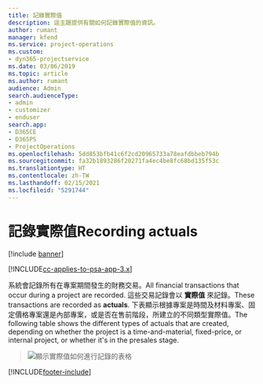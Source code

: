 ```yaml
---
title: 記錄實際值
description: 這主題提供有關如何記錄實際值的資訊。
author: rumant
manager: kfend
ms.service: project-operations
ms.custom:
- dyn365-projectservice
ms.date: 03/06/2019
ms.topic: article
ms.author: rumant
audience: Admin
search.audienceType:
- admin
- customizer
- enduser
search.app:
- D365CE
- D365PS
- ProjectOperations
ms.openlocfilehash: 5dd853bfb41c6f2cd20965733a78eafdbbeb794b
ms.sourcegitcommit: fa32b1893286f20271fa4ec4be8fc68bd135f53c
ms.translationtype: HT
ms.contentlocale: zh-TW
ms.lasthandoff: 02/15/2021
ms.locfileid: "5291744"
---
```

# <a name="recording-actuals"></a><span data-ttu-id="16b37-103">記錄實際值</span><span class="sxs-lookup"><span data-stu-id="16b37-103">Recording actuals</span></span> 

[!include [banner](../includes/psa-now-project-operations.md)]

[!INCLUDE[cc-applies-to-psa-app-3.x](../includes/cc-applies-to-psa-app-3x.md)]

<span data-ttu-id="16b37-104">系統會記錄所有在專案期間發生的財務交易。</span><span class="sxs-lookup"><span data-stu-id="16b37-104">All financial transactions that occur during a project are recorded.</span></span> <span data-ttu-id="16b37-105">這些交易記錄會以 **實際值** 來記錄。</span><span class="sxs-lookup"><span data-stu-id="16b37-105">These transactions are recorded as **actuals**.</span></span> <span data-ttu-id="16b37-106">下表顯示根據專案是時間及材料專案、固定價格專案還是內部專案，或是否在售前階段，所建立的不同類型實際值。</span><span class="sxs-lookup"><span data-stu-id="16b37-106">The following table shows the different types of actuals that are created, depending on whether the project is a time-and-material, fixed-price, or internal project, or whether it's in the presales stage.</span></span>

> ![顯示實際值如何進行記錄的表格](media/advanced-table2.png)


[!INCLUDE[footer-include](../includes/footer-banner.md)]